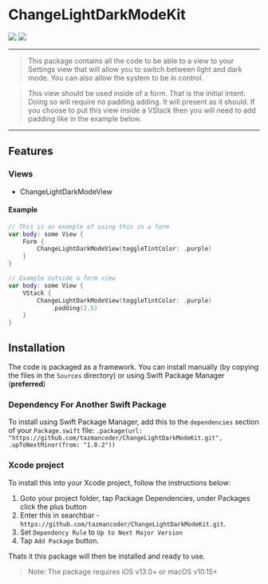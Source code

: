 # ChangeLightDarkModeKit

<p>
    <img src="https://img.shields.io/badge/iOS-17.0+-blue.svg" />
    <img src="https://img.shields.io/badge/Swift-5.0-ff69b4.svg" />
</p>

----

> This package contains all the code to be able to a view to your Settings
view that will allow you to switch between light and dark mode. You can also
allow the system to be in control.

> This view should be used inside of a form. That is the initial intent. Doing
so will require no padding adding. It will present as it should. If you choose to
put this view inside a VStack then you will need to add padding like in the example
below.

----

## Features

### Views
-   ChangeLightDarkModeView

#### Example

```swift
// This is an example of using this in a form
var body: some View {
    Form {
        ChangeLightDarkModeView(toggleTintColor: .purple)
    }
}

// Example outside a form view
var body: some View {
    VStack {
        ChangeLightDarkModeView(toggleTintColor: .purple)
            .padding(2.5)
    }
}
```

## Installation

The code is packaged as a framework. You can install manually (by copying the files in the `Sources` directory) or using Swift Package Manager (**preferred**)

### Dependency For Another Swift Package
To install using Swift Package Manager, add this to the `dependencies` section of your `Package.swift` file:
`.package(url: "https://github.com/tazmancoder/ChangeLightDarkModeKit.git", .upToNextMinor(from: "1.0.2"))`

### Xcode project
To install this into your Xcode project, follow the instructions below:

1. Goto your project folder, tap Package Dependencies, under Packages click the plus button
2. Enter this in searchbar - `https://github.com/tazmancoder/ChangeLightDarkModeKit.git`. 
3. Set `Dependency Rule` to `Up to Next Major Version`
4. Tap `Add Package` button.

Thats it this package will then be installed and ready to use.

> Note: The package requires iOS v13.0+ or macOS v10.15+




